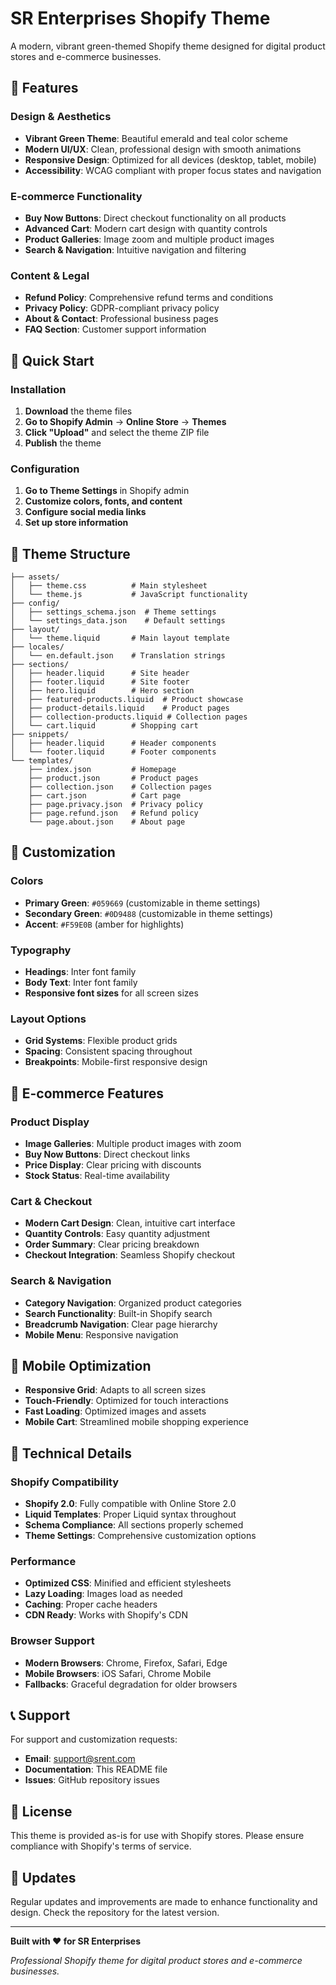# SR Enterprises Shopify Theme

A modern, vibrant green-themed Shopify theme designed for digital product stores and e-commerce businesses.

## 🎨 Features

### Design & Aesthetics
- **Vibrant Green Theme**: Beautiful emerald and teal color scheme
- **Modern UI/UX**: Clean, professional design with smooth animations
- **Responsive Design**: Optimized for all devices (desktop, tablet, mobile)
- **Accessibility**: WCAG compliant with proper focus states and navigation

### E-commerce Functionality
- **Buy Now Buttons**: Direct checkout functionality on all products
- **Advanced Cart**: Modern cart design with quantity controls
- **Product Galleries**: Image zoom and multiple product images
- **Search & Navigation**: Intuitive navigation and filtering

### Content & Legal
- **Refund Policy**: Comprehensive refund terms and conditions
- **Privacy Policy**: GDPR-compliant privacy policy
- **About & Contact**: Professional business pages
- **FAQ Section**: Customer support information

## 🚀 Quick Start

### Installation
1. **Download** the theme files
2. **Go to Shopify Admin** → **Online Store** → **Themes**
3. **Click "Upload"** and select the theme ZIP file
4. **Publish** the theme

### Configuration
1. **Go to Theme Settings** in Shopify admin
2. **Customize colors, fonts, and content**
3. **Configure social media links**
4. **Set up store information**

## 📁 Theme Structure

```
├── assets/
│   ├── theme.css          # Main stylesheet
│   └── theme.js           # JavaScript functionality
├── config/
│   ├── settings_schema.json  # Theme settings
│   └── settings_data.json    # Default settings
├── layout/
│   └── theme.liquid       # Main layout template
├── locales/
│   └── en.default.json    # Translation strings
├── sections/
│   ├── header.liquid      # Site header
│   ├── footer.liquid      # Site footer
│   ├── hero.liquid        # Hero section
│   ├── featured-products.liquid  # Product showcase
│   ├── product-details.liquid    # Product pages
│   ├── collection-products.liquid # Collection pages
│   └── cart.liquid        # Shopping cart
├── snippets/
│   ├── header.liquid      # Header components
│   └── footer.liquid      # Footer components
└── templates/
    ├── index.json         # Homepage
    ├── product.json       # Product pages
    ├── collection.json    # Collection pages
    ├── cart.json          # Cart page
    ├── page.privacy.json  # Privacy policy
    ├── page.refund.json   # Refund policy
    └── page.about.json    # About page
```

## 🎨 Customization

### Colors
- **Primary Green**: `#059669` (customizable in theme settings)
- **Secondary Green**: `#0D9488` (customizable in theme settings)
- **Accent**: `#F59E0B` (amber for highlights)

### Typography
- **Headings**: Inter font family
- **Body Text**: Inter font family
- **Responsive font sizes** for all screen sizes

### Layout Options
- **Grid Systems**: Flexible product grids
- **Spacing**: Consistent spacing throughout
- **Breakpoints**: Mobile-first responsive design

## 🛒 E-commerce Features

### Product Display
- **Image Galleries**: Multiple product images with zoom
- **Buy Now Buttons**: Direct checkout links
- **Price Display**: Clear pricing with discounts
- **Stock Status**: Real-time availability

### Cart & Checkout
- **Modern Cart Design**: Clean, intuitive cart interface
- **Quantity Controls**: Easy quantity adjustment
- **Order Summary**: Clear pricing breakdown
- **Checkout Integration**: Seamless Shopify checkout

### Search & Navigation
- **Category Navigation**: Organized product categories
- **Search Functionality**: Built-in Shopify search
- **Breadcrumb Navigation**: Clear page hierarchy
- **Mobile Menu**: Responsive navigation

## 📱 Mobile Optimization

- **Responsive Grid**: Adapts to all screen sizes
- **Touch-Friendly**: Optimized for touch interactions
- **Fast Loading**: Optimized images and assets
- **Mobile Cart**: Streamlined mobile shopping experience

## 🔧 Technical Details

### Shopify Compatibility
- **Shopify 2.0**: Fully compatible with Online Store 2.0
- **Liquid Templates**: Proper Liquid syntax throughout
- **Schema Compliance**: All sections properly schemed
- **Theme Settings**: Comprehensive customization options

### Performance
- **Optimized CSS**: Minified and efficient stylesheets
- **Lazy Loading**: Images load as needed
- **Caching**: Proper cache headers
- **CDN Ready**: Works with Shopify's CDN

### Browser Support
- **Modern Browsers**: Chrome, Firefox, Safari, Edge
- **Mobile Browsers**: iOS Safari, Chrome Mobile
- **Fallbacks**: Graceful degradation for older browsers

## 📞 Support

For support and customization requests:
- **Email**: support@srent.com
- **Documentation**: This README file
- **Issues**: GitHub repository issues

## 📄 License

This theme is provided as-is for use with Shopify stores. Please ensure compliance with Shopify's terms of service.

## 🔄 Updates

Regular updates and improvements are made to enhance functionality and design. Check the repository for the latest version.

---

**Built with ❤️ for SR Enterprises**

*Professional Shopify theme for digital product stores and e-commerce businesses.*